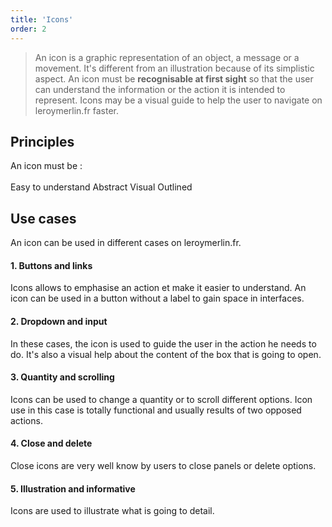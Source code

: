 ```yaml
---
title: 'Icons'
order: 2
---
```


> An icon is a graphic representation of an object, a message or a movement. It's different from an illustration because of its simplistic aspect. An icon must be **recognisable at first sight** so that the user can understand the information or the action it is intended to represent. Icons may be a visual guide to help the user to navigate on leroymerlin.fr faster.

## Principles

An icon must be :
<br/><br/>
<hintitem>Easy to understand</hintitem>
<hintitem>Abstract</hintitem>
<hintitem>Visual</hintitem>
<hintitem>Outlined</hintitem>

## Use cases

An icon can be used in different cases on leroymerlin.fr.

#### 1. Buttons and links

Icons allows to emphasise an action et make it easier to understand. An icon can be used in a button without a label to gain space in interfaces.

#### 2. Dropdown and input

In these cases, the icon is used to guide the user in the action he needs to do. It's also a visual help about the content of the box that is going to open.

#### 3. Quantity and scrolling

Icons can be used to change a quantity or to scroll different options. Icon use in this case is totally functional and usually results of two opposed actions.

#### 4. Close and delete

Close icons are very well know by users to close panels or delete options.

#### 5. Illustration and informative

Icons are used to illustrate what is going to detail.
